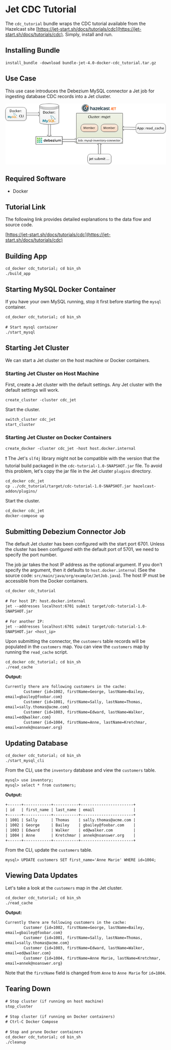 # Jet CDC Tutorial

The `cdc_tutorial` bundle wraps the CDC tutorial available from the Hazelcast site [https://jet-start.sh/docs/tutorials/cdc](https://jet-start.sh/docs/tutorials/cdc). Simply, install and run.

## Installing Bundle

```console
install_bundle -download bundle-jet-4.0-docker-cdc_tutorial.tar.gz
```

## Use Case

This use case introduces the Debezium MySQL connector a Jet job for ingesting database CDC records into a Jet cluster.

![CDC Tutorial Data Flow](/images/jet-cdc-tutorial.png)

## Required Software

- Docker

## Tutorial Link

The following link provides detailed explanations to the data flow and source code.

[https://jet-start.sh/docs/tutorials/cdc](https://jet-start.sh/docs/tutorials/cdc)

## Building App

```console
cd_docker cdc_tutorial; cd bin_sh
./build_app
```

## Starting MySQL Docker Container

If you have your own MySQL running, stop it first before starting the `mysql` container.

```console
cd_docker cdc_tutorial; cd bin_sh

# Start mysql container
./start_mysql
```

## Starting Jet Cluster

We can start a Jet cluster on the host machine or Docker containers.

### Starting Jet Cluster on Host Machine

First, create a Jet cluster with the default settings. Any Jet cluster with the default settings will work.

```console
create_cluster -cluster cdc_jet
```

Start the cluster.

```console
switch_cluster cdc_jet
start_cluster
```

### Starting Jet Cluster on Docker Containers

```console
create_docker -cluster cdc_jet -host host.docker.internal
```

:exclamation: The Jet's `slf4j` library might not be compatible with the version that the tutorial build packaged in the `cdc-tutorial-1.0-SNAPSHOT.jar` file. To avoid this problem, let's copy the jar file in the Jet cluster `plugins` directory.

```console
cd_docker cdc_jet
cp ../cdc_tutorial/target/cdc-tutorial-1.0-SNAPSHOT.jar hazelcast-addon/plugins/
```

Start the cluster.

```console
cd_docker cdc_jet
docker-compose up
```

## Submitting Debezium Connector Job

The default Jet cluster has been configured with the start port 6701. Unless the cluster has been configured with the default port of 5701, we need to specify the port number.

The job jar takes the host IP address as the optional argument. If you don't specify the argument, then it defaults to `host.docker.internal` (See the source code: `src/main/java/org/example/JetJob.java`). The host IP must be accessible from the Docker containers.

```console
cd_docker cdc_tutorial

# For host IP: host.docker.internal
jet --addresses localhost:6701 submit target/cdc-tutorial-1.0-SNAPSHOT.jar

# For another IP:
jet --addresses localhost:6701 submit target/cdc-tutorial-1.0-SNAPSHOT.jar <host_ip>
```

Upon submitting the connector, the `customers` table records will be populated in the `customers` map. You can view the `customers` map by running the `read_cache` script.

```console
cd_docker cdc_tutorial; cd bin_sh
./read_cache
```

**Output:**

```console
Currently there are following customers in the cache:
        Customer {id=1002, firstName=George, lastName=Bailey, email=gbailey@foobar.com}
        Customer {id=1001, firstName=Sally, lastName=Thomas, email=sally.thomas@acme.com}
        Customer {id=1003, firstName=Edward, lastName=Walker, email=ed@walker.com}
        Customer {id=1004, firstName=Anne, lastName=Kretchmar, email=annek@noanswer.org}
```

## Updating Database

```console
cd_docker cdc_tutorial; cd bin_sh 
./start_mysql_cli
```

From the CLI, use the `inventory` database and view the `customers` table.

```console
mysql> use inventory;
mysql> select * from customers;
```

**Output:**

```console
+------+------------+-----------+-----------------------+
| id   | first_name | last_name | email                 |
+------+------------+-----------+-----------------------+
| 1001 | Sally      | Thomas    | sally.thomas@acme.com |
| 1002 | George     | Bailey    | gbailey@foobar.com    |
| 1003 | Edward     | Walker    | ed@walker.com         |
| 1004 | Anne       | Kretchmar | annek@noanswer.org    |
+------+------------+-----------+-----------------------+
```

From the CLI, update the `customers` table.

```console
mysql> UPDATE customers SET first_name='Anne Marie' WHERE id=1004;
```

## Viewing Data Updates

Let's take a look at the `customers` map in the Jet cluster.

```console
cd_docker cdc_tutorial; cd bin_sh
./read_cache
```

**Output:**

```console
Currently there are following customers in the cache:
        Customer {id=1002, firstName=George, lastName=Bailey, email=gbailey@foobar.com}
        Customer {id=1001, firstName=Sally, lastName=Thomas, email=sally.thomas@acme.com}
        Customer {id=1003, firstName=Edward, lastName=Walker, email=ed@walker.com}
        Customer {id=1004, firstName=Anne Marie, lastName=Kretchmar, email=annek@noanswer.org} 
```

Note that the `firstName` field is changed from `Anne` to `Anne Marie` for `id=1004`.

## Tearing Down

```console
# Stop cluster (if running on host machine)
stop_cluster

# Stop cluster (if running on Docker containers)
# Ctrl-C Docker Compose

# Stop and prune Docker containers
cd_docker cdc_tutorial; cd bin_sh
./cleanup
```